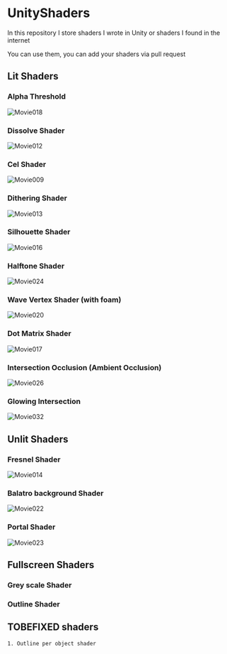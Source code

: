 # UnityShaders
In this repository I store shaders I wrote in Unity or shaders I found in the internet

You can use them, you can add your shaders via pull request


## Lit Shaders
### Alpha Threshold
![Movie018](https://github.com/user-attachments/assets/f34823bf-33f2-43e5-a5cb-6b4a4bc81f20)

### Dissolve Shader
![Movie012](https://github.com/user-attachments/assets/3c25abb4-0050-4841-a045-ee3e1011e2b6)


### Cel Shader
![Movie009](https://github.com/user-attachments/assets/7531df0e-f6e2-44f1-ab98-6521a892ed7c)


### Dithering Shader
![Movie013](https://github.com/user-attachments/assets/95aeb953-59c5-4814-9d2a-f3f6646ea307)


### Silhouette Shader
![Movie016](https://github.com/user-attachments/assets/9ec8144d-7b45-47df-a072-d6d8b585479e)


### Halftone Shader
![Movie024](https://github.com/user-attachments/assets/c9f38d41-1dcb-41b8-84f2-ea49f5aa3a58)


### Wave Vertex Shader (with foam)
![Movie020](https://github.com/user-attachments/assets/456287b4-6196-475b-b6b3-e71a8a2449cd)


### Dot Matrix Shader
![Movie017](https://github.com/user-attachments/assets/e634b37f-0c7c-4bfe-9de8-e34460c679b3)

### Intersection Occlusion (Ambient Occlusion)
![Movie026](https://github.com/user-attachments/assets/046d99be-9683-47c1-ac99-f9cf0d8fc35f)


### Glowing Intersection
![Movie032](https://github.com/user-attachments/assets/f064fec1-b227-48a5-8cbd-20d3ef2b8416)





## Unlit Shaders
### Fresnel Shader
![Movie014](https://github.com/user-attachments/assets/19c9cf95-6b91-43f4-81bc-8d49002db847)


### Balatro background Shader
![Movie022](https://github.com/user-attachments/assets/c79b6078-88d5-4ccb-b625-0e8fe9cd4c17)


### Portal Shader
![Movie023](https://github.com/user-attachments/assets/272bf830-745d-4a75-873b-4171ff4f1d2a)




## Fullscreen Shaders 
### Grey scale Shader


### Outline Shader


## TOBEFIXED shaders
    1. Outline per object shader
